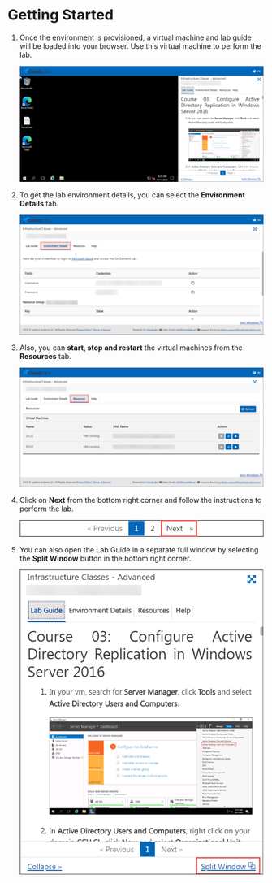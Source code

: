 # Getting Started

1. Once the environment is provisioned, a virtual machine and lab guide will be loaded into your browser. Use this virtual machine to perform the lab.

    ![image](../media/lab03-gs1.png)
    
2. To get the lab environment details, you can select the **Environment Details** tab.

    ![image](../media/lab03-gs2.png)

3. Also, you can **start, stop and restart** the virtual machines from the **Resources** tab.
    
    ![image](../media/lab03-gs3.png)
    
4. Click on **Next** from the bottom right corner and follow the instructions to perform the lab.

    ![image](../media/lab01-gs4.png)
    
5. You can also open the Lab Guide in a separate full window by selecting the **Split Window** button in the bottom right corner.

    ![image](../media/lab03-gs5.png)
    
